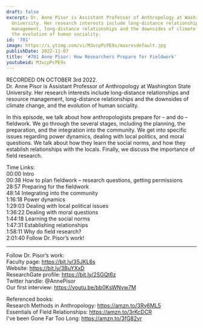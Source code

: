 ```yaml
---
draft: false
excerpt: Dr. Anne Pisor is Assistant Professor of Anthropology at Washington State
  University. Her research interests include long-distance relationships and resource
  management, long-distance relationships and the downsides of climate change, and
  the evolution of human sociality.
id: '701'
image: https://i.ytimg.com/vi/M3vcpPcPE9s/maxresdefault.jpg
publishDate: 2022-11-07
title: '#701 Anne Pisor: How Researchers Prepare for Fieldwork'
youtubeid: M3vcpPcPE9s
---
```

<div class="timelinks">

RECORDED ON OCTOBER 3rd 2022.  
Dr. Anne Pisor is Assistant Professor of Anthropology at Washington State University. Her research interests include long-distance relationships and resource management, long-distance relationships and the downsides of climate change, and the evolution of human sociality.

In this episode, we talk about how anthropologists prepare for – and do – fieldwork. We go through the several stages, including the planning, the preparation, and the integration into the community. We get into specific issues regarding power dynamics, dealing with local politics, and moral questions. We talk about how they learn the social norms, and how they establish relationships with the locals. Finally, we discuss the importance of field research.

Time Links:  
<time>00:00</time> Intro  
<time>00:38</time> How to plan fieldwork – research questions, getting permissions  
<time>28:57</time> Preparing for the fieldwork  
<time>48:14</time> Integrating into the community  
<time>1:16:18</time> Power dynamics  
<time>1:29:03</time> Dealing with local political issues  
<time>1:36:22</time> Dealing with moral questions  
<time>1:44:18</time> Learning the social norms  
<time>1:47:31</time> Establishing relationships  
<time>1:58:11</time> Why do field research?  
<time>2:01:40</time> Follow Dr. Pisor’s work!

---

Follow Dr. Pisor’s work:  
Faculty page: https://bit.ly/35JKL6s  
Website: https://bit.ly/3BuYXxD  
ResearchGate profile: https://bit.ly/2SGQt6z  
Twitter handle: @AnnePisor  
Our first interview: https://youtu.be/bb0KsWNvw7M

Referenced books:  
Research Methods in Anthropology: https://amzn.to/3Ry6ML5  
Essentials of Field Relationships: https://amzn.to/3rKcDCR  
I've been Gone Far Too Long: https://amzn.to/3fG82yr
</div>

